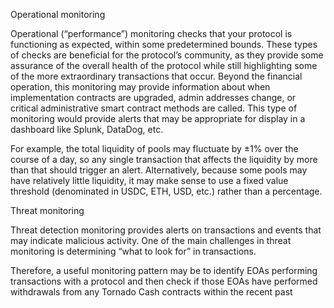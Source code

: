 
Operational monitoring

Operational (“performance”) monitoring checks that your protocol is functioning as expected, within some predetermined bounds. These types of checks are beneficial for the protocol’s community, as they provide some assurance of the overall health of the protocol while still highlighting some of the more extraordinary transactions that occur. Beyond the financial operation, this monitoring may provide information about when implementation contracts are upgraded, admin addresses change, or critical administrative smart contract methods are called. This type of monitoring would provide alerts that may be appropriate for display in a dashboard like Splunk, DataDog, etc.




For example, the total liquidity of pools may fluctuate by ±1% over the course of a day, so any single transaction that affects the liquidity by more than that should trigger an alert. Alternatively, because some pools may have relatively little liquidity, it may make sense to use a fixed value threshold (denominated in USDC, ETH, USD, etc.) rather than a percentage.


Threat monitoring

Threat detection monitoring provides alerts on transactions and events that may indicate malicious activity. One of the main challenges in threat monitoring is determining “what to look for” in transactions.

Therefore, a useful monitoring pattern may be to identify EOAs performing transactions with a protocol and then check if those EOAs have performed withdrawals from any Tornado Cash contracts within the recent past 
